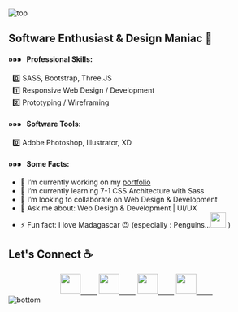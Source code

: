 ### 

<!--
**sirishtitaju/sirishtitaju** is a ✨ _special_ ✨ repository because its `README.md` (this file) appears on your GitHub profile.

Here are some ideas to get you started:

- 🔭 I’m currently working on ...
- 🌱 I’m currently learning ...
- 👯 I’m looking to collaborate on ...
- 🤔 I’m looking for help with ...
- 💬 Ask me about ...
- 📫 How to reach me: ...
- 😄 Pronouns: ...
- ⚡ Fun fact: ...
-->
<!-- height:50vh; display:flex; justify-content:center; align-items:center -->
<!-- <img src="https://i.ibb.co/7NSWvm4/top.png" alt="top" border="0"> -->
<img src="https://i.ibb.co/vD7w8tz/top.png" alt="top" border="0">

## Software Enthusiast & Design Maniac 👹 
#### ⁍⁍⁍  &nbsp;  Professional Skills: <br/>

 &nbsp; 0️⃣ SASS, Bootstrap, Three.JS <br/>
 &nbsp; 1️⃣ Responsive Web Design / Development  <br/>
 &nbsp; 2️⃣ Prototyping / Wireframing  <br/>
#### ⁍⁍⁍  &nbsp;  Software Tools:  <br/>
 &nbsp;  0️⃣ Adobe Photoshop, Illustrator, XD 
<p></p>
 
#### ⁍⁍⁍ &nbsp; Some Facts:
- 🔭 I’m currently working on my <a href="http://sirishtitaju.com.np/" target="_blank">portfolio</a>
- 🌱 I’m currently learning 7-1 CSS Architecture with Sass
- 👯 I’m looking to collaborate on Web Design & Development
- 💬 Ask me about: Web Design & Development | UI/UX
- ⚡ Fun fact: I love Madagascar 😉 (especially : Penguins...<img width="30" src ="https://media.giphy.com/media/Cmr1OMJ2FN0B2/giphy.gif"/> ) </p>

## Let's Connect ☕
<div align ="center">
<a href="https://www.freelancer.com/u/sirishtitaju"><img width= "40"  src="https://uxwing.com/wp-content/themes/uxwing/download/10-brands-and-social-media/freelancer.png"/> &emsp;&emsp;</a>
<a href="https://www.facebook.com/sirish.titaju"><img width= "40" src="https://cdn2.iconfinder.com/data/icons/social-media-2285/512/1_Facebook_colored_svg_copy-512.png"/> &emsp;&emsp;</a>
<a href="https://www.instagram.com/sirish.titaju/"><img width= "40" src="https://cdn2.iconfinder.com/data/icons/social-media-2285/512/1_Instagram_colored_svg_1-512.png"/> &emsp;&emsp;</a>
<a href="https://www.linkedin.com/in/sirish-titaju-1a95b2195/"><img width= "40" src="https://cdn2.iconfinder.com/data/icons/social-media-2285/512/1_Linkedin_unofficial_colored_svg-512.png"/> &emsp;&emsp;</a>

</div>
<img src="https://i.ibb.co/QNYsvcF/bottom.png" alt="bottom" border="0">

<!-- <img src="https://i.ibb.co/Fg18qvf/bottom.png" alt="bottom" border="0"> -->
